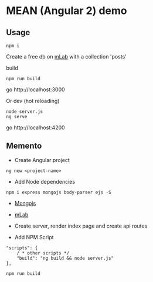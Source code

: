 # MEAN (Angular 2) demo

## Usage
```
npm i
```
Create a free db on <a href="https://mlab.com/home">mLab</a> with a collection 'posts'

build
```
npm run build
```

go http://localhost:3000

Or dev (hot reloading)
```
node server.js
ng serve
```
go http://localhost:4200

## Memento

- Create Angular project 
```
ng new <project-name>
```

- Add Node dependencies

```
npm i express mongojs body-parser ejs -S
```

- <a href="https://github.com/mafintosh/mongojs">Mongojs</a>
- <a href="https://mlab.com/home">mLab</a>

- Create server, render index page and create api routes


- Add NPM Script
```
"scripts": {
    / * other scripts */
    "build": "ng build && node server.js"
},
```

```
npm run build
```


